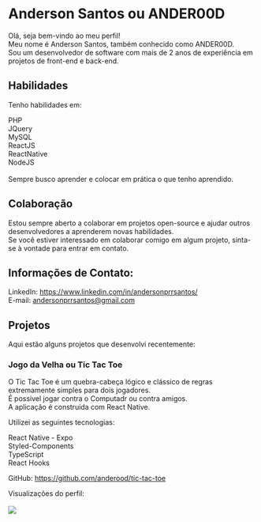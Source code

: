 # Anderson Santos ou ANDER00D
Olá, seja bem-vindo ao meu perfil! </br> 
Meu nome é Anderson Santos, também conhecido como ANDER00D. </br>
Sou um desenvolvedor de software com mais de 2 anos de experiência em projetos de front-end e back-end.

## Habilidades </br>

Tenho habilidades em:

PHP </br>
JQuery </br>
MySQL </br>
ReactJS </br>
ReactNative </br>
NodeJS </br>
</br>
Sempre busco aprender e colocar em prática o que tenho aprendido.

## Colaboração
Estou sempre aberto a colaborar em projetos open-source e ajudar outros desenvolvedores a aprenderem novas habilidades. </br>
Se você estiver interessado em colaborar comigo em algum projeto, sinta-se à vontade para entrar em contato.

## Informações de Contato:</br>
LinkedIn: https://www.linkedin.com/in/andersonprrsantos/</br>
E-mail: andersonprrsantos@gmail.com

## Projetos
Aqui estão alguns projetos que desenvolvi recentemente:

### Jogo da Velha ou Tic Tac Toe </br>
O Tic Tac Toe é um quebra-cabeça lógico e clássico de regras extremamente simples para dois jogadores. </br>
É possivel jogar contra o Computadr ou contra amigos.</br>
A aplicação é construída com React Native.</br>

Utilizei as seguintes tecnologias:</br>

React Native - Expo</br>
Styled-Components</br>
TypeScript</br>
React Hooks</br>

GitHub: https://github.com/anderood/tic-tac-toe

Visualizações do perfil: </br></br>
![](https://komarev.com/ghpvc/?username=anderood)
